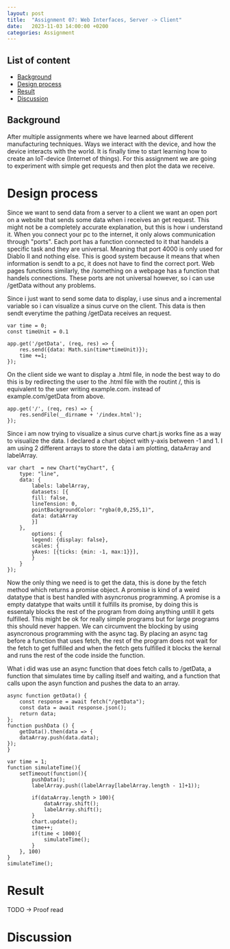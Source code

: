 ```yaml
---
layout: post
title:  "Assignment 07: Web Interfaces, Server -> Client"
date:   2023-11-03 14:00:00 +0200
categories: Assignment
--- 
```



## List of content

- [Background](#background)
- [Design process](#design-process)
- [Result](#result)
- [Discussion](#discussion)


## Background

After multiple assignments where we have learned about different manufacturing techniques. Ways we interact with the device, and how the device interacts with the world. It is finally time to start learning how to create an IoT-device (Internet of things). For this assignment we are going to experiment with simple get requests and then plot the data we receive. 

# Design process

Since we want to send data from a server to a client we want an open port on a website that sends some data when i receives an get request. This might not be a completely accurate explanation, but this is how i understand it. When you connect your pc to the internet, it only alows communication through "ports". Each port has a function connected to it that handels a specific task and they are universal. Meaning that port 4000 is only used for Diablo II and nothing else. This is good system because it means that when information is sendt to a pc, it does not have to find the correct port. Web pages functions similarly, the /something on a webpage has a function that handels connections. These ports are not universal however, so i can use /getData without any problems.


Since i just want to send some data to display, i use sinus and a incremental variable so i can visualize a sinus curve on the client. This data is then sendt everytime the pathing /getData receives an request.

```
var time = 0;
const timeUnit = 0.1

app.get('/getData', (req, res) => {
    res.send({data: Math.sin(time*timeUnit)});
    time +=1;
});    
```


On the client side we want to display a .html file, in node the best way to do this is by redirecting the user to the .html file with the routint /, this is equivalent to the user writing example.com. instead of example.com/getData from above.

```
app.get('/', (req, res) => {
    res.sendFile(__dirname + '/index.html');
});
```

Since i am now trying to visualize a sinus curve chart.js works fine as a way to visualize the data. I declared a chart object with y-axis between -1 and 1. I am using 2 different arrays to store the data i am plotting, dataArray and labelArray.

```
var chart  = new Chart("myChart", {
    type: "line",
    data: {
        labels: labelArray,
        datasets: [{
        fill: false,
        lineTension: 0,
        pointBackgroundColor: "rgba(0,0,255,1)",
        data: dataArray
        }]
    },
        options: {
        legend: {display: false},
        scales: {
        yAxes: [{ticks: {min: -1, max:1}}],
        }
    }
});
```


Now the only thing we need is to get the data, this is done by the fetch method which returns a promise object. A promise is kind of a weird datatype that is best handled with asyncronus programming. A promise is a empty datatype that waits untill it fulfills its promise, by doing this is essentaly blocks the rest of the program from doing anything untill it gets fulfilled. This might be ok for really simple programs but for large programs this should never happen. We can circumvent the blocking by using asyncronous programming with the async tag. By placing an async tag before a function that uses fetch, the rest of the program does not wait for the fetch to get fulfilled and when the fetch gets fulfilled it blocks the kernal and runs the rest of the code inside the function.

What i did was use an async function that does fetch calls to /getData, a function that simulates time by calling itself and waiting, and a function that calls upon the asyn function and pushes the data to an array.

```
async function getData() {
    const response = await fetch("/getData");
    const data = await response.json();
    return data;
};
function pushData () {
    getData().then(data => {
    dataArray.push(data.data);
});
}

var time = 1;
function simulateTime(){
    setTimeout(function(){
        pushData();
        labelArray.push((labelArray[labelArray.length - 1]+1));
        
        if(dataArray.length > 100){
            dataArray.shift();
            labelArray.shift();
        }
        chart.update();
        time++;
        if(time < 1000){
            simulateTime();
        }
    }, 100)
}
simulateTime();
```



# Result

TODO -> Proof read

# Discussion